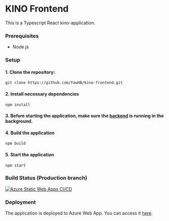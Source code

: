 # KINO Frontend

This is a Typescript React kino-application.

### Prerequisites

-   Node.js

### Setup

#### 1. Clone the repository:

```
git clone https://github.com/YawHB/kino-frontend.git
```

#### 2. Install necessary dependencies

```
npm install
```

#### 3. Before starting the application, make sure the [backend](https://github.com/AliHMohammad/kino-backend.git) is running in the background.

#### 4. Build the application

```
npm build
```

#### 5. Start the application

```
npm start
```

### Build Status (Production branch)

[![Azure Static Web Apps CI/CD](https://github.com/YawHB/kino-frontend/actions/workflows/azure-static-web-apps-purple-dune-098838b03.yml/badge.svg?branch=production)](https://github.com/YawHB/kino-frontend/actions/workflows/azure-static-web-apps-purple-dune-098838b03.yml)

### Deployment

The application is deployed to Azure Web App. You can access it [here](https://purple-dune-098838b03.4.azurestaticapps.net).
